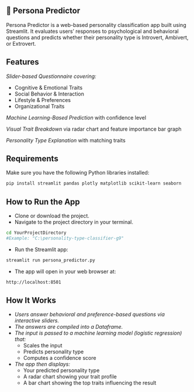 ## **🧠 Persona Predictor**
Persona Predictor is a web-based personality classification app built using Streamlit. It evaluates users’ responses to psychological and behavioral questions and predicts whether their personality type is Introvert, Ambivert, or Extrovert.

## **Features**
_Slider-based Questionnaire covering:_
- Cognitive & Emotional Traits
- Social Behavior & Interaction
- Lifestyle & Preferences
- Organizational Traits
 
_Machine Learning-Based Prediction_ with confidence level

_Visual Trait Breakdown_ via radar chart and feature importance bar graph

_Personality Type Explanation_ with matching traits

## **Requirements**
Make sure you have the following Python libraries installed:  
```bash
pip install streamlit pandas plotly matplotlib scikit-learn seaborn  
```

## **How to Run the App**
- Clone or download the project.
- Navigate to the project directory in your terminal.
```bash
cd YourProjectDirectory
#Example: "C:\personality-type-classifier-g9"
```
- Run the Streamlit app:
```bash
streamlit run persona_predictor.py
```
- The app will open in your web browser at:
```bash
http://localhost:8501
```

## **How It Works**
- _Users answer behavioral and preference-based questions via interactive sliders._
- _The answers are compiled into a Dataframe._
- _The input is passed to a machine learning model (logistic regression) that:_
  - Scales the input
  - Predicts personality type
  - Computes a confidence score
- _The app then displays:_
  - Your predicted personality type
  - A radar chart showing your trait profile
  - A bar chart showing the top traits influencing the result
